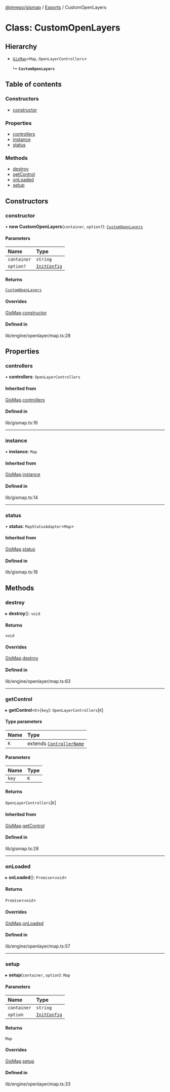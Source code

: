 [@jmrepo/gismap](../README.md) / [Exports](../modules.md) / CustomOpenLayers

# Class: CustomOpenLayers

## Hierarchy

-   [`GisMap`](GisMap.md)\<`Map`, `OpenLayerControllers`\>

    ↳ **`CustomOpenLayers`**

## Table of contents

### Constructors

-   [constructor](CustomOpenLayers.md#constructor)

### Properties

-   [controllers](CustomOpenLayers.md#controllers)
-   [instance](CustomOpenLayers.md#instance)
-   [status](CustomOpenLayers.md#status)

### Methods

-   [destroy](CustomOpenLayers.md#destroy)
-   [getControl](CustomOpenLayers.md#getcontrol)
-   [onLoaded](CustomOpenLayers.md#onloaded)
-   [setup](CustomOpenLayers.md#setup)

## Constructors

### constructor

• **new CustomOpenLayers**(`container`, `option?`): [`CustomOpenLayers`](CustomOpenLayers.md)

#### Parameters

| Name        | Type                          |
| :---------- | :---------------------------- |
| `container` | `string`                      |
| `option?`   | [`InitConfig`](InitConfig.md) |

#### Returns

[`CustomOpenLayers`](CustomOpenLayers.md)

#### Overrides

[GisMap](GisMap.md).[constructor](GisMap.md#constructor)

#### Defined in

lib/engine/openlayer/map.ts:28

## Properties

### controllers

• **controllers**: `OpenLayerControllers`

#### Inherited from

[GisMap](GisMap.md).[controllers](GisMap.md#controllers)

#### Defined in

lib/gismap.ts:16

---

### instance

• **instance**: `Map`

#### Inherited from

[GisMap](GisMap.md).[instance](GisMap.md#instance)

#### Defined in

lib/gismap.ts:14

---

### status

• **status**: `MapStatusAdapter`\<`Map`\>

#### Inherited from

[GisMap](GisMap.md).[status](GisMap.md#status)

#### Defined in

lib/gismap.ts:18

## Methods

### destroy

▸ **destroy**(): `void`

#### Returns

`void`

#### Overrides

[GisMap](GisMap.md).[destroy](GisMap.md#destroy)

#### Defined in

lib/engine/openlayer/map.ts:63

---

### getControl

▸ **getControl**\<`K`\>(`key`): `OpenLayerControllers`[`K`]

#### Type parameters

| Name | Type                                                   |
| :--- | :----------------------------------------------------- |
| `K`  | extends [`ControllerName`](../enums/ControllerName.md) |

#### Parameters

| Name  | Type |
| :---- | :--- |
| `key` | `K`  |

#### Returns

`OpenLayerControllers`[`K`]

#### Inherited from

[GisMap](GisMap.md).[getControl](GisMap.md#getcontrol)

#### Defined in

lib/gismap.ts:28

---

### onLoaded

▸ **onLoaded**(): `Promise`\<`void`\>

#### Returns

`Promise`\<`void`\>

#### Overrides

[GisMap](GisMap.md).[onLoaded](GisMap.md#onloaded)

#### Defined in

lib/engine/openlayer/map.ts:57

---

### setup

▸ **setup**(`container`, `option`): `Map`

#### Parameters

| Name        | Type                          |
| :---------- | :---------------------------- |
| `container` | `string`                      |
| `option`    | [`InitConfig`](InitConfig.md) |

#### Returns

`Map`

#### Overrides

[GisMap](GisMap.md).[setup](GisMap.md#setup)

#### Defined in

lib/engine/openlayer/map.ts:33
